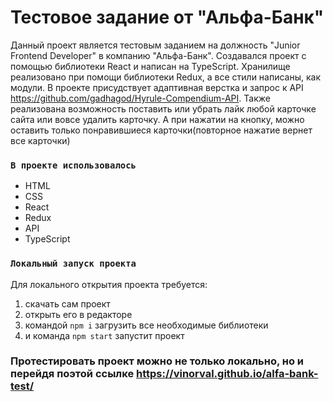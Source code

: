 # Тестовое задание от "Альфа-Банк"

Данный проект является тестовым заданием на должность "Junior Frontend Developer" в компанию "Альфа-Банк". Создавался проект с помощью библиотеки React и написан на TypeScript. Хранилище реализовано при помощи библиотеки Redux, а все стили написаны, как модули. В проекте присудствует адаптивная верстка и запрос к API https://github.com/gadhagod/Hyrule-Compendium-API. Также реализована возможность поставить или убрать лайк любой карточке сайта или вовсе удалить карточку. А при нажатии на кнопку, можно оставить только понравившиеся карточки(повторное нажатие вернeт все карточки)

### `В проекте использовалось`
* HTML
* CSS
* React
* Redux
* API
* TypeScript

### `Локальный запуск проекта`

Для локального открытия проекта требуется: 
1. скачать сам проект
2. открыть его в редакторе
3. командой `npm i` загрузить все необходимые библиотеки
4. и команда `npm start` запустит проект

### Протестировать проект можно не только локально, но и перейдя поэтой ссылке https://vinorval.github.io/alfa-bank-test/
